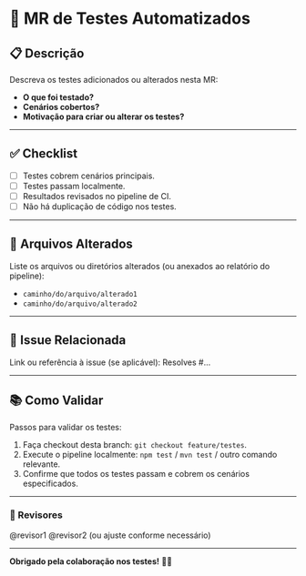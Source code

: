 # 🧪 **MR de Testes Automatizados**

## **📋 Descrição**
Descreva os testes adicionados ou alterados nesta MR:
- **O que foi testado?**
- **Cenários cobertos?**
- **Motivação para criar ou alterar os testes?**

---

## **✅ Checklist**
- [ ] Testes cobrem cenários principais.
- [ ] Testes passam localmente.
- [ ] Resultados revisados no pipeline de CI.
- [ ] Não há duplicação de código nos testes.

---

## **📂 Arquivos Alterados**
Liste os arquivos ou diretórios alterados (ou anexados ao relatório do pipeline):
- `caminho/do/arquivo/alterado1`
- `caminho/do/arquivo/alterado2`

---

## **🔗 Issue Relacionada**
Link ou referência à issue (se aplicável): Resolves #...

---

## **📚 Como Validar**
Passos para validar os testes:
1. Faça checkout desta branch: `git checkout feature/testes`.
2. Execute o pipeline localmente: `npm test` / `mvn test` / outro comando relevante.
3. Confirme que todos os testes passam e cobrem os cenários especificados.

---

### **👥 Revisores**
@revisor1 @revisor2 (ou ajuste conforme necessário)

---

**Obrigado pela colaboração nos testes!** 🧪🚀
